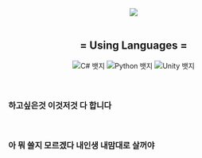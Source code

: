 <div align="center">
  <img src="https://capsule-render.vercel.app/api?type=cylinder&height=300&color=ff9000&text=Sunrise&textBg=false&section=header&fontColor=f6ff00&fontSize=90">
<br>
<br>
</div>
<div align="center">
  <h2>= Using Languages =</h2>
  <div classes="badge contanger">
    <img class="badge" src="https://img.shields.io/badge/c%23-%23239120.svg?style=for-the-badge&logo=csharp&logoColor=white" alt="C# 뱃지">
    <img src="https://img.shields.io/badge/python-3670A0?style=for-the-badge&logo=python&logoColor=ffdd54" alt="Python 뱃지">
    <img src="https://img.shields.io/badge/unity-%23000000.svg?style=for-the-badge&logo=unity&logoColor=white" alt="Unity 뱃지">
  </div>
</div>
<br>
<br>
<h3>하고싶은것 이것저것 다 합니다</h3>
<br>
<h3>아 뭐 쓸지 모르겠다 내인생 내맘대로 살꺼야</h3>
